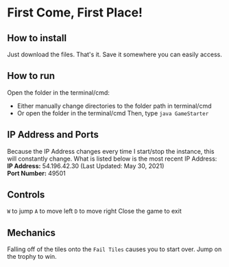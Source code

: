 # First Come, First Place!

## How to install
Just download the files. That's it. Save it somewhere you can easily access.

## How to run
Open the folder in the terminal/cmd:
- Either manually change directories to the folder path in terminal/cmd
- Or open the folder in the terminal/cmd
Then, type `java GameStarter`

## IP Address and Ports
Because the IP Address changes every time I start/stop the instance, this will constantly change. What is listed below is the most recent IP Address:
<br>
**IP Address:** 54.196.42.30 (Last Updated: May 30, 2021)<br>
**Port Number:** 49501

## Controls
`W` to jump
`A` to move left
`D` to move right
Close the game to exit

## Mechanics
Falling off of the tiles onto the `Fail Tiles` causes you to start over. Jump on the trophy to win.
